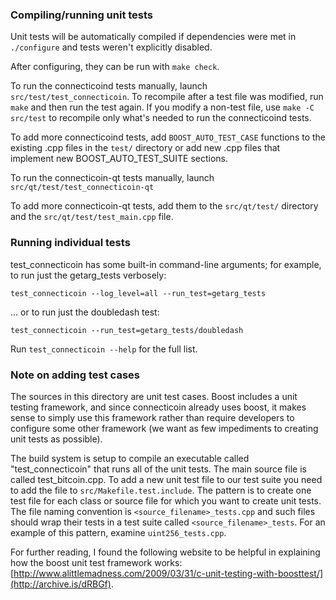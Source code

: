 ### Compiling/running unit tests

Unit tests will be automatically compiled if dependencies were met in `./configure`
and tests weren't explicitly disabled.

After configuring, they can be run with `make check`.

To run the connecticoind tests manually, launch `src/test/test_connecticoin`. To recompile
after a test file was modified, run `make` and then run the test again. If you
modify a non-test file, use `make -C src/test` to recompile only what's needed
to run the connecticoind tests.

To add more connecticoind tests, add `BOOST_AUTO_TEST_CASE` functions to the existing
.cpp files in the `test/` directory or add new .cpp files that
implement new BOOST_AUTO_TEST_SUITE sections.

To run the connecticoin-qt tests manually, launch `src/qt/test/test_connecticoin-qt`

To add more connecticoin-qt tests, add them to the `src/qt/test/` directory and
the `src/qt/test/test_main.cpp` file.

### Running individual tests

test_connecticoin has some built-in command-line arguments; for
example, to run just the getarg_tests verbosely:

    test_connecticoin --log_level=all --run_test=getarg_tests

... or to run just the doubledash test:

    test_connecticoin --run_test=getarg_tests/doubledash

Run `test_connecticoin --help` for the full list.

### Note on adding test cases

The sources in this directory are unit test cases.  Boost includes a
unit testing framework, and since connecticoin already uses boost, it makes
sense to simply use this framework rather than require developers to
configure some other framework (we want as few impediments to creating
unit tests as possible).

The build system is setup to compile an executable called "test_connecticoin"
that runs all of the unit tests.  The main source file is called
test_bitcoin.cpp. To add a new unit test file to our test suite you need
to add the file to `src/Makefile.test.include`. The pattern is to create
one test file for each class or source file for which you want to create
unit tests.  The file naming convention is `<source_filename>_tests.cpp`
and such files should wrap their tests in a test suite
called `<source_filename>_tests`. For an example of this pattern,
examine `uint256_tests.cpp`.

For further reading, I found the following website to be helpful in
explaining how the boost unit test framework works:
[http://www.alittlemadness.com/2009/03/31/c-unit-testing-with-boosttest/](http://archive.is/dRBGf).
